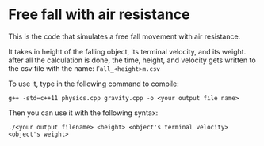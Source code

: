 # Free fall with air resistance

This is the code that simulates a free fall movement with air resistance. 

It takes in height of the falling object, its terminal velocity, and its weight. after all the calculation is done, the time, height, and velocity gets written to the csv file with the name: ```Fall_<height>m.csv```

To use it, type in the following command to compile:
```
g++ -std=c++11 physics.cpp gravity.cpp -o <your output file name>
```
Then you can use it with the following syntax:
```
./<your output filename> <height> <object's terminal velocity> <object's weight>
```
